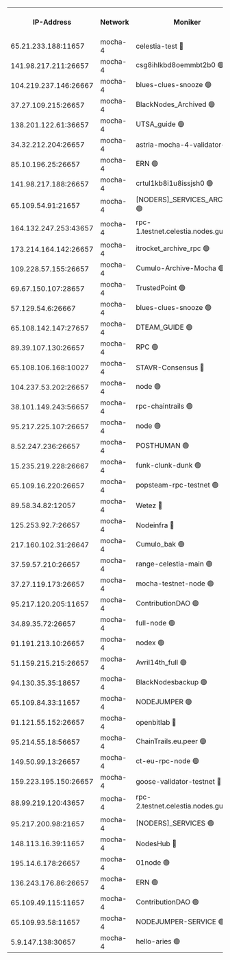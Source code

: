 


<table><tr><th>IP-Address</th><th>Network</th><th>Moniker</th><th>Latest Block Height</th><th>Earliest Block Height</th><th>Catching Up</th><th>Tx Index</th><th>Voting Power</th><th>Version</th><th>Scan Time</th></tr><tr><td>65.21.233.188:11657</td><td>mocha-4</td><td>celestia-test 🔴</td><td>3589601</td><td>0</td><td>False</td><td>on</td><td>1000010</td><td>3.0.2</td><td>2024-12-11T10:15:44.884741882UTC</td></tr><tr><td>141.98.217.211:26657</td><td>mocha-4</td><td>csg8ihlkbd8oemmbt2b0 🟢</td><td>3589456</td><td>1</td><td>False</td><td>on</td><td>0</td><td>3.0.2</td><td>2024-12-11T10:03:08.640813223UTC</td></tr><tr><td>104.219.237.146:26667</td><td>mocha-4</td><td>blues-clues-snooze 🟢</td><td>3589457</td><td>1</td><td>False</td><td>off</td><td>0</td><td>3.0.1-mocha</td><td>2024-12-11T10:03:22.377684613UTC</td></tr><tr><td>37.27.109.215:26657</td><td>mocha-4</td><td>BlackNodes_Archived 🟢</td><td>3589471</td><td>1</td><td>False</td><td>off</td><td>0</td><td>3.0.2</td><td>2024-12-11T10:04:26.262351204UTC</td></tr><tr><td>138.201.122.61:36657</td><td>mocha-4</td><td>UTSA_guide 🟢</td><td>3589472</td><td>1</td><td>False</td><td>on</td><td>0</td><td>3.0.2</td><td>2024-12-11T10:04:34.263594899UTC</td></tr><tr><td>34.32.212.204:26657</td><td>mocha-4</td><td>astria-mocha-4-validator-1 🔴</td><td>3589472</td><td>1</td><td>False</td><td>on</td><td>10509044</td><td>3.0.0-mocha</td><td>2024-12-11T10:04:35.279272928UTC</td></tr><tr><td>85.10.196.25:26657</td><td>mocha-4</td><td>ERN 🟢</td><td>3589476</td><td>1</td><td>False</td><td>on</td><td>0</td><td>3.0.2</td><td>2024-12-11T10:04:54.138618459UTC</td></tr><tr><td>141.98.217.188:26657</td><td>mocha-4</td><td>crtul1kb8i1u8issjsh0 🟢</td><td>3589482</td><td>1</td><td>False</td><td>on</td><td>0</td><td>3.0.2</td><td>2024-12-11T10:05:25.309963611UTC</td></tr><tr><td>65.109.54.91:21657</td><td>mocha-4</td><td>[NODERS]_SERVICES_ARCHIVE 🟢</td><td>3589493</td><td>1</td><td>False</td><td>on</td><td>0</td><td>3.0.2</td><td>2024-12-11T10:06:22.240995500UTC</td></tr><tr><td>164.132.247.253:43657</td><td>mocha-4</td><td>rpc-1.testnet.celestia.nodes.guru 🟢</td><td>3589574</td><td>1</td><td>False</td><td>on</td><td>0</td><td>3.0.2</td><td>2024-12-11T10:13:06.411356939UTC</td></tr><tr><td>173.214.164.142:26657</td><td>mocha-4</td><td>itrocket_archive_rpc 🟢</td><td>3589579</td><td>1</td><td>False</td><td>on</td><td>0</td><td>3.0.2</td><td>2024-12-11T10:13:27.415213706UTC</td></tr><tr><td>109.228.57.155:26657</td><td>mocha-4</td><td>Cumulo-Archive-Mocha 🟢</td><td>3589582</td><td>1</td><td>False</td><td>on</td><td>0</td><td>3.0.2</td><td>2024-12-11T10:13:42.585200454UTC</td></tr><tr><td>69.67.150.107:28657</td><td>mocha-4</td><td>TrustedPoint 🟢</td><td>3589582</td><td>1</td><td>False</td><td>on</td><td>0</td><td>3.0.2</td><td>2024-12-11T10:13:45.469930185UTC</td></tr><tr><td>57.129.54.6:26667</td><td>mocha-4</td><td>blues-clues-snooze 🟢</td><td>3589584</td><td>1</td><td>False</td><td>off</td><td>0</td><td>3.0.1-mocha</td><td>2024-12-11T10:13:53.172358748UTC</td></tr><tr><td>65.108.142.147:27657</td><td>mocha-4</td><td>DTEAM_GUIDE 🟢</td><td>3589599</td><td>1</td><td>False</td><td>on</td><td>0</td><td>3.0.2</td><td>2024-12-11T10:15:13.209737708UTC</td></tr><tr><td>89.39.107.130:26657</td><td>mocha-4</td><td>RPC 🟢</td><td>3589599</td><td>1</td><td>False</td><td>on</td><td>0</td><td>3.0.2</td><td>2024-12-11T10:15:13.558722684UTC</td></tr><tr><td>65.108.106.168:10027</td><td>mocha-4</td><td>STAVR-Consensus 🔴</td><td>3589603</td><td>1</td><td>False</td><td>on</td><td>102504</td><td>3.0.2</td><td>2024-12-11T10:15:33.809779799UTC</td></tr><tr><td>104.237.53.202:26657</td><td>mocha-4</td><td>node 🟢</td><td>3589606</td><td>1</td><td>False</td><td>on</td><td>0</td><td>3.0.0-mocha</td><td>2024-12-11T10:15:46.364881677UTC</td></tr><tr><td>38.101.149.243:56657</td><td>mocha-4</td><td>rpc-chaintrails 🟢</td><td>3589606</td><td>1</td><td>False</td><td>on</td><td>0</td><td>3.0.2</td><td>2024-12-11T10:15:49.793986999UTC</td></tr><tr><td>95.217.225.107:26657</td><td>mocha-4</td><td>node 🟢</td><td>3589607</td><td>1</td><td>False</td><td>on</td><td>0</td><td>3.0.2</td><td>2024-12-11T10:15:50.674131446UTC</td></tr><tr><td>8.52.247.236:26657</td><td>mocha-4</td><td>POSTHUMAN 🟢</td><td>3589607</td><td>1</td><td>False</td><td>on</td><td>0</td><td>3.0.2</td><td>2024-12-11T10:15:53.684531062UTC</td></tr><tr><td>15.235.219.228:26667</td><td>mocha-4</td><td>funk-clunk-dunk 🟢</td><td>3589609</td><td>1</td><td>False</td><td>off</td><td>0</td><td>3.0.1-mocha</td><td>2024-12-11T10:16:03.979683176UTC</td></tr><tr><td>65.109.16.220:26657</td><td>mocha-4</td><td>popsteam-rpc-testnet 🟢</td><td>3589611</td><td>1</td><td>False</td><td>on</td><td>0</td><td>3.0.2</td><td>2024-12-11T10:16:11.200724792UTC</td></tr><tr><td>89.58.34.82:12057</td><td>mocha-4</td><td>Wetez 🔴</td><td>3589614</td><td>1</td><td>False</td><td>off</td><td>148501</td><td>3.0.0-mocha</td><td>2024-12-11T10:16:31.388331091UTC</td></tr><tr><td>125.253.92.7:26657</td><td>mocha-4</td><td>Nodeinfra 🔴</td><td>3589483</td><td>2070001</td><td>False</td><td>on</td><td>500001</td><td>3.0.2</td><td>2024-12-11T10:05:30.421080643UTC</td></tr><tr><td>217.160.102.31:26647</td><td>mocha-4</td><td>Cumulo_bak 🟢</td><td>3589602</td><td>2300001</td><td>False</td><td>on</td><td>0</td><td>3.0.2</td><td>2024-12-11T10:15:28.878987405UTC</td></tr><tr><td>37.59.57.210:26657</td><td>mocha-4</td><td>range-celestia-main 🟢</td><td>3589614</td><td>2589477</td><td>False</td><td>off</td><td>0</td><td>3.0.0-mocha</td><td>2024-12-11T10:16:31.740338997UTC</td></tr><tr><td>37.27.119.173:26657</td><td>mocha-4</td><td>mocha-testnet-node 🟢</td><td>3589603</td><td>2631379</td><td>False</td><td>on</td><td>0</td><td>3.0.2-mocha</td><td>2024-12-11T10:15:33.402625995UTC</td></tr><tr><td>95.217.120.205:11657</td><td>mocha-4</td><td>ContributionDAO 🟢</td><td>3589606</td><td>2723055</td><td>False</td><td>on</td><td>0</td><td>3.0.2</td><td>2024-12-11T10:15:48.949133459UTC</td></tr><tr><td>34.89.35.72:26657</td><td>mocha-4</td><td>full-node 🟢</td><td>3140052</td><td>2766149</td><td>False</td><td>on</td><td>0</td><td>2.1.2</td><td>2024-12-11T10:15:58.653633822UTC</td></tr><tr><td>91.191.213.10:26657</td><td>mocha-4</td><td>nodex 🟢</td><td>3589576</td><td>2954501</td><td>False</td><td>off</td><td>0</td><td>3.0.2</td><td>2024-12-11T10:13:17.470873324UTC</td></tr><tr><td>51.159.215.215:26657</td><td>mocha-4</td><td>Avril14th_full 🟢</td><td>3589598</td><td>3022001</td><td>False</td><td>on</td><td>0</td><td>3.0.2</td><td>2024-12-11T10:15:06.616010267UTC</td></tr><tr><td>94.130.35.35:18657</td><td>mocha-4</td><td>BlackNodesbackup 🟢</td><td>3589616</td><td>3099501</td><td>False</td><td>on</td><td>0</td><td>3.0.0-mocha</td><td>2024-12-11T10:16:40.899285241UTC</td></tr><tr><td>65.109.84.33:11657</td><td>mocha-4</td><td>NODEJUMPER 🟢</td><td>3589606</td><td>3214501</td><td>False</td><td>off</td><td>0</td><td>3.0.0-mocha</td><td>2024-12-11T10:15:50.279782724UTC</td></tr><tr><td>91.121.55.152:26657</td><td>mocha-4</td><td>openbitlab 🔴</td><td>3589478</td><td>3219298</td><td>False</td><td>off</td><td>501058</td><td>3.0.2</td><td>2024-12-11T10:05:05.483058157UTC</td></tr><tr><td>95.214.55.18:56657</td><td>mocha-4</td><td>ChainTrails.eu.peer 🟢</td><td>3589474</td><td>3249501</td><td>False</td><td>on</td><td>0</td><td>3.0.2</td><td>2024-12-11T10:04:43.162544180UTC</td></tr><tr><td>149.50.99.13:26657</td><td>mocha-4</td><td>ct-eu-rpc-node 🟢</td><td>3589607</td><td>3249501</td><td>False</td><td>on</td><td>0</td><td>3.0.0-mocha</td><td>2024-12-11T10:15:54.088141717UTC</td></tr><tr><td>159.223.195.150:26657</td><td>mocha-4</td><td>goose-validator-testnet 🔴</td><td>3589611</td><td>3318889</td><td>False</td><td>on</td><td>4017</td><td>3.0.1</td><td>2024-12-11T10:16:14.466828865UTC</td></tr><tr><td>88.99.219.120:43657</td><td>mocha-4</td><td>rpc-2.testnet.celestia.nodes.guru 🟢</td><td>3589602</td><td>3385396</td><td>False</td><td>on</td><td>0</td><td>3.0.2</td><td>2024-12-11T10:15:28.379324605UTC</td></tr><tr><td>95.217.200.98:21657</td><td>mocha-4</td><td>[NODERS]_SERVICES 🟢</td><td>3589455</td><td>3453468</td><td>False</td><td>on</td><td>0</td><td>3.0.2</td><td>2024-12-11T10:03:03.493632706UTC</td></tr><tr><td>148.113.16.39:11657</td><td>mocha-4</td><td>NodesHub 🔴</td><td>3589585</td><td>3468651</td><td>False</td><td>on</td><td>107150</td><td>3.0.2</td><td>2024-12-11T10:13:59.446037304UTC</td></tr><tr><td>195.14.6.178:26657</td><td>mocha-4</td><td>01node 🟢</td><td>3589598</td><td>3487525</td><td>False</td><td>on</td><td>0</td><td>3.0.2</td><td>2024-12-11T10:15:04.176917390UTC</td></tr><tr><td>136.243.176.86:26657</td><td>mocha-4</td><td>ERN 🟢</td><td>3589606</td><td>3553501</td><td>False</td><td>off</td><td>0</td><td>3.0.2</td><td>2024-12-11T10:15:45.287944533UTC</td></tr><tr><td>65.109.49.115:11657</td><td>mocha-4</td><td>ContributionDAO 🟢</td><td>3589582</td><td>3585191</td><td>False</td><td>off</td><td>0</td><td>3.0.2</td><td>2024-12-11T10:13:45.883365159UTC</td></tr><tr><td>65.109.93.58:11657</td><td>mocha-4</td><td>NODEJUMPER-SERVICE 🟢</td><td>3589616</td><td>3585400</td><td>False</td><td>off</td><td>0</td><td>3.0.0-mocha</td><td>2024-12-11T10:16:40.573873062UTC</td></tr><tr><td>5.9.147.138:30657</td><td>mocha-4</td><td>hello-aries 🟢</td><td>3589580</td><td>3588501</td><td>False</td><td>off</td><td>0</td><td>3.0.1</td><td>2024-12-11T10:13:36.062149684UTC</td></tr></table>